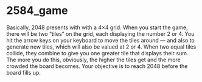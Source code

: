 # 2584_game
Basically, 2048 presents with with a 4×4 grid. When you start the game, there will be two “tiles” on the grid, each displaying the number 2 or 4. You hit the arrow keys on your keyboard to move the tiles around — and also to generate new tiles, which will also be valued at 2 or 4. When two equal tiles collide, they combine to give you one greater tile that displays their sum. The more you do this, obviously, the higher the tiles get and the more crowded the board becomes. Your objective is to reach 2048 before the board fills up.

